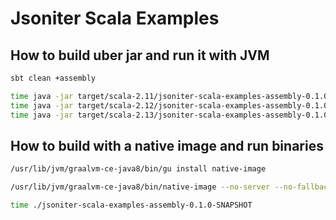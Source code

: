 # Jsoniter Scala Examples

## How to build uber jar and run it with JVM

```sh
sbt clean +assembly

time java -jar target/scala-2.11/jsoniter-scala-examples-assembly-0.1.0-SNAPSHOT.jar
time java -jar target/scala-2.12/jsoniter-scala-examples-assembly-0.1.0-SNAPSHOT.jar
time java -jar target/scala-2.13/jsoniter-scala-examples-assembly-0.1.0-SNAPSHOT.jar
```

## How to build with a native image and run binaries

```sh
/usr/lib/jvm/graalvm-ce-java8/bin/gu install native-image

/usr/lib/jvm/graalvm-ce-java8/bin/native-image --no-server --no-fallback --allow-incomplete-classpath --initialize-at-build-time -jar target/scala-2.13/jsoniter-scala-examples-assembly-0.1.0-SNAPSHOT.jar

time ./jsoniter-scala-examples-assembly-0.1.0-SNAPSHOT
```